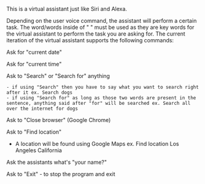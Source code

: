 This is a virtual assistant just like Siri and Alexa. 

Depending on the user voice command, the assistant will perform a certain task. The word/words inside of " " must be used as they are key words for the virtual assistant to perform the task you are asking for. The current iteration of the virtual assistant supports the following commands:

Ask for "current date"   

Ask for "current time"   

Ask to "Search" or "Search for" anything 

    - if using "Search" then you have to say what you want to search right after it ex. Search dogs
    - if using "Search for" as long as those two words are present in the sentence, anything said after "for" will be searched ex. Search all over the internet for dogs

Ask to "Close browser" (Google Chrome)

Ask to "Find location"
   
   - A location will be found using Google Maps ex. Find location Los Angeles California

Ask the assistants what's "your name?"

Ask to "Exit" 
    - to stop the program and exit
